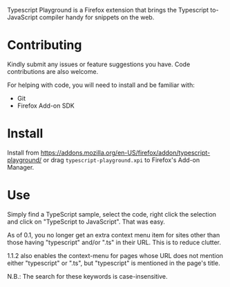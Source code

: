 Typescript Playground is a Firefox extension that brings the Typescript
to-JavaScript compiler handy for snippets on the web.

# Contributing

Kindly submit any issues or feature suggestions you have. Code
contributions are also welcome.

For helping with code, you will need to install and be familiar with:
* Git
* Firefox Add-on SDK

# Install

Install from https://addons.mozilla.org/en-US/firefox/addon/typescript-playground/
or drag <code>typescript-playground.xpi</code> to Firefox's Add-on Manager.

# Use

Simply find a TypeScript sample, select the code, right click the selection and 
click on "TypeScript to JavaScript". That was easy.

As of 0.1, you no longer get an extra context menu item for sites other than
those having "typescript" and/or ".ts" in their URL. This is to reduce clutter.

1.1.2 also enables the context-menu for pages whose URL does not mention either 
"typescript" or ".ts", but "typescript" is mentioned in the page's title.

N.B.: The search for these keywords is case-insensitive.